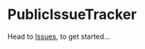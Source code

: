 # PublicIssueTracker

Head to [Issues](https://github.com/itsjusttriz/PublicIssueTracker/issues), to get started...
